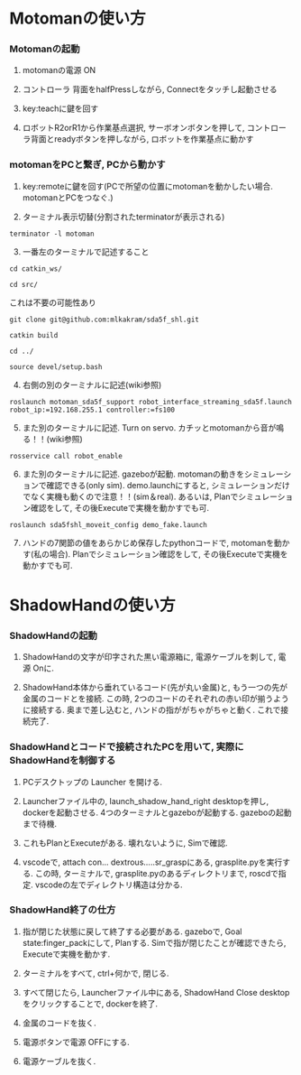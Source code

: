 # Motomanの使い方

### Motomanの起動
1. motomanの電源 ON

2. コントローラ 背面をhalfPressしながら, Connectをタッチし起動させる

3. key:teachに鍵を回す

4. ロボットR2orR1から作業基点選択, サーボオンボタンを押して, コントローラ背面とreadyボタンを押しながら, ロボットを作業基点に動かす

### motomanをPCと繋ぎ, PCから動かす
1. key:remoteに鍵を回す(PCで所望の位置にmotomanを動かしたい場合. motomanとPCをつなぐ.)

2. ターミナル表示切替(分割されたterminatorが表示される)
```
terminator -l motoman
```

3. 一番左のターミナルで記述すること
```
cd catkin_ws/
```

```
cd src/
```

これは不要の可能性あり
```
git clone git@github.com:mlkakram/sda5f_shl.git
```

```
catkin build
```

```
cd ../
```

```
source devel/setup.bash
```

4. 右側の別のターミナルに記述(wiki参照)
```
roslaunch motoman_sda5f_support robot_interface_streaming_sda5f.launch robot_ip:=192.168.255.1 controller:=fs100
```

5. また別のターミナルに記述. Turn on servo. カチッとmotomanから音が鳴る！！(wiki参照)
```
rosservice call robot_enable
```

6. また別のターミナルに記述. gazeboが起動. motomanの動きをシミュレーションで確認できる(only sim). demo.launchにすると, シミュレーションだけでなく実機も動くので注意！！(sim＆real). あるいは, Planでシミュレーション確認をして, その後Executeで実機を動かすでも可.
```
roslaunch sda5fshl_moveit_config demo_fake.launch
```

7. ハンドの7関節の値をあらかじめ保存したpythonコードで, motomanを動かす(私の場合). Planでシミュレーション確認をして, その後Executeで実機を動かすでも可.


# ShadowHandの使い方

### ShadowHandの起動
1. ShadowHandの文字が印字された黒い電源箱に, 電源ケーブルを刺して, 電源 Onに. 

2. ShadowHand本体から垂れているコード(先が丸い金属)と, もう一つの先が金属のコードとを接続. この時, 2つのコードのそれぞれの赤い印が揃うように接続する. 奥まで差し込むと, ハンドの指ががちゃがちゃと動く. これで接続完了.

### ShadowHandとコードで接続されたPCを用いて, 実際にShadowHandを制御する
1. PCデスクトップの Launcher を開ける.

2. Launcherファイル中の, launch_shadow_hand_right desktopを押し, dockerを起動させる. 4つのターミナルとgazeboが起動する. gazeboの起動まで待機.

3. これもPlanとExecuteがある. 壊れないように, Simで確認.

4. vscodeで, attach con... dextrous.....sr_graspにある, grasplite.pyを実行する. この時, ターミナルで, grasplite.pyのあるディレクトリまで, roscdで指定. vscodeの左でディレクトリ構造は分かる.

### ShadowHand終了の仕方
1. 指が閉じた状態に戻して終了する必要がある. gazeboで, Goal state:finger_packにして, Planする. Simで指が閉じたことが確認できたら, Executeで実機を動かす.

2. ターミナルをすべて, ctrl+何かで, 閉じる.

3. すべて閉じたら, Launcherファイル中にある, ShadowHand Close desktopをクリックすることで, dockerを終了.

4. 金属のコードを抜く.

5. 電源ボタンで電源 OFFにする.

6. 電源ケーブルを抜く.
